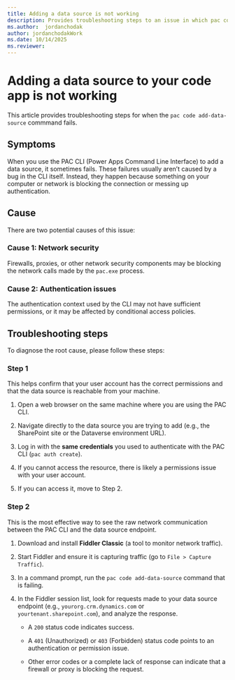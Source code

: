 ```yaml
---
title: Adding a data source is not working
description: Provides troubleshooting steps to an issue in which pac code add-data-source is not working.
ms.author:  jordanchodak
author: jordanchodakWork
ms.date: 10/14/2025
ms.reviewer: 
---
```


# Adding a data source to your code app is not working

This article provides troubleshooting steps for when the `pac code add-data-source` commmand fails.

## Symptoms

When you use the PAC CLI (Power Apps Command Line Interface) to add a data source, it sometimes fails. These failures usually aren’t caused by a bug in the CLI itself. Instead, they happen because something on your computer or network is blocking the connection or messing up authentication.

## Cause

There are two potential causes of this issue:

### Cause 1: Network security

Firewalls, proxies, or other network security components may be blocking the network calls made by the `pac.exe` process.

### Cause 2: Authentication issues

The authentication context used by the CLI may not have sufficient permissions, or it may be affected by conditional access policies.

## Troubleshooting steps

To diagnose the root cause, please follow these steps:

### Step 1

This helps confirm that your user account has the correct permissions and that the data source is reachable from your machine.

1. Open a web browser on the same machine where you are using the PAC CLI.

2. Navigate directly to the data source you are trying to add (e.g., the SharePoint site or the Dataverse environment URL).

3. Log in with the **same credentials** you used to authenticate with the PAC CLI (`pac auth create`).

4. If you cannot access the resource, there is likely a permissions issue with your user account.

5. If you can access it, move to Step 2. 

### Step 2

This is the most effective way to see the raw network communication between the PAC CLI and the data source endpoint.

1. Download and install **Fiddler Classic** (a tool to monitor network traffic). 

2. Start Fiddler and ensure it is capturing traffic (go to `File > Capture Traffic`).

3.  In a command prompt, run the `pac code add-data-source` command that is failing.

4. In the Fiddler session list, look for requests made to your data source endpoint (e.g., `yourorg.crm.dynamics.com` or `yourtenant.sharepoint.com`), and analyze the response.

    - A `200` status code indicates success.
    
    - A `401` (Unauthorized) or `403` (Forbidden) status code points to an authentication or permission issue.
    
    - Other error codes or a complete lack of response can indicate that a firewall or proxy is blocking the request.
